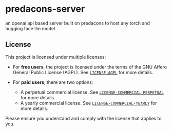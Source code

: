 # predacons-server
an openai api based server built on predacons to host any torch and hugging face llm model 

## License

This project is licensed under multiple licenses:

- For **free users**, the project is licensed under the terms of the GNU Affero General Public License (AGPL). See  [`LICENSE-AGPL`](LICENSE-AGPL) for more details.

- For **paid users**, there are two options:
    - A perpetual commercial license. See [`LICENSE-COMMERCIAL-PERPETUAL`](LICENSE-COMMERCIAL-PERPETUAL) for more details.
    - A yearly commercial license. See [`LICENSE-COMMERCIAL-YEARLY`](LICENSE-COMMERCIAL-YEARLY) for more details.

Please ensure you understand and comply with the license that applies to you.
